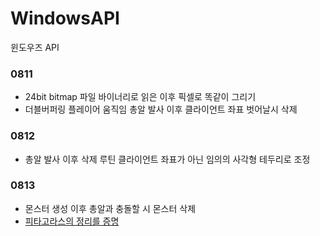 # WindowsAPI
윈도우즈 API

### 0811
* 24bit bitmap 파일 바이너리로 읽은 이후 픽셀로 똑같이 그리기
* 더블버퍼링 플레이어 움직임 총알 발사 이후 클라이언트 좌표 벗어날시 삭제

### 0812
* 총알 발사 이후 삭제 루틴 클라이언트 좌표가 아닌 임의의 사각형 테두리로 조정

### 0813
* 몬스터 생성 이후 총알과 충돌할 시 몬스터 삭제
* [피타고라스의 정리를 증명](https://aeopp.github.io/2020-08-14-Pythagoras_theorem_proof/)
   

